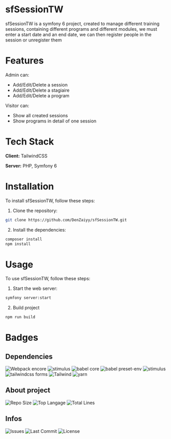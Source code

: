# sfSessionTW

sfSessionTW is a symfony 6 project, created to manage different training sessions, containing different programs and different modules, we must enter a start date and an end date, we can then register people in the session or unregister them

# Features

Admin can:

-   Add/Edit/Delete a session
-   Add/Edit/Delete a stagiaire
-   Add/Edit/Delete a program

Visitor can:

-   Show all created sessions
-   Show programs in detail of one session

# Tech Stack

**Client:** TailwindCSS

**Server:** PHP, Symfony 6

# Installation

To install sfSessionTW, follow these steps:

1. Clone the repository:

```bash
git clone https://github.com/DenZaiyy/sfSessionTW.git
```

2. Install the dependencies:

```bash
composer install
npm install
```

# Usage

To use sfSessionTW, follow these steps:

1. Start the web server:

```bash
symfony server:start
```

2. Build project

```bash
npm run build
```

# Badges

## Dependencies

![Webpack encore](https://img.shields.io/github/package-json/dependency-version/denzaiyy/sfsessiontw/dev/@symfony/webpack-encore)
![stimulus](https://img.shields.io/github/package-json/dependency-version/denzaiyy/sfsessiontw/dev/@symfony/stimulus-bridge)
![babel core](https://img.shields.io/github/package-json/dependency-version/denzaiyy/sfsessiontw/dev/@babel/core)
![babel preset-env](https://img.shields.io/github/package-json/dependency-version/denzaiyy/sfsessiontw/dev/@babel/preset-env)
![stimulus](https://img.shields.io/github/package-json/dependency-version/denzaiyy/sfsessiontw/dev/@hotwired/stimulus)
![tailwindcss forms](https://img.shields.io/github/package-json/dependency-version/denzaiyy/sfsessiontw/dev/@tailwindcss/forms)
![Tailwind](https://img.shields.io/github/package-json/dependency-version/denzaiyy/sfsessiontw/dev/tailwindcss)
![yarn](https://img.shields.io/github/package-json/dependency-version/denzaiyy/sfsessiontw/yarn)

## About project

![Repo Size](https://img.shields.io/github/repo-size/denzaiyy/sfsessiontw)
![Top Langage](https://img.shields.io/github/languages/top/denzaiyy/sfsessiontw)
![Total Lines](https://img.shields.io/tokei/lines/github/denzaiyy/sfsessiontw)

## Infos

![Issues](https://img.shields.io/github/issues/denzaiyy/sfsessiontw)
![Last Commit](https://img.shields.io/github/last-commit/denzaiyy/sfsessiontw)
![License](https://img.shields.io/github/license/denzaiyy/sfsessiontw)
